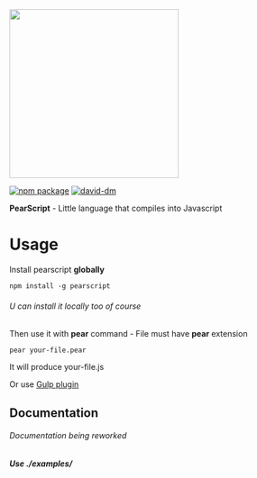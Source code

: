 <img src="https://kocisov.github.io/pearscript/pearscript.png" width="300">

[![npm package][npm-badge]][npm]
[![david-dm][david-badge]][david-dm]

**PearScript** - Little language that compiles into Javascript

# Usage
Install pearscript **globally**
```
npm install -g pearscript
```
###### U can install it locally too of course

Then use it with **pear** command - File must have **pear** extension

```
pear your-file.pear
```

It will produce your-file.js

Or use <a href="https://github.com/Kocisov/gulp-pearscript">Gulp plugin</a>

## Documentation
###### Documentation being reworked
##### Use ./examples/

[npm-badge]: https://img.shields.io/npm/v/pearscript.svg
[npm]: https://www.npmjs.com/package/pearscript

[david-badge]: https://david-dm.org/kocisov/pearscript.svg
[david-dm]: https://david-dm.org/kocisov/pearscript
